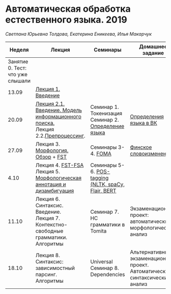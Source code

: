 # Автоматическая обработка естественного языка. 2019
*Светлана Юрьевна Толдова, Екатерина Еникеева, Илья Макарчук*

|Неделя|Лекция|Семинары|Домашнее задание|Дедлайн|
|-|-|-|-|-|
|Занятие 0. Тест: что уже слышали|||||
|13.09|[Лекция 1. Введение](https://github.com/xngoli/nlp2019/raw/master/lectures/%D0%9B1_%D0%92%D0%B2%D0%B5%D0%B4%D0%B5%D0%BD%D0%B8%D0%B5.pdf)||||
|20.09|[Лекция 2.1. Введение. Модель информационного поиска.](https://github.com/xngoli/nlp2019/raw/master/lectures/%D0%9B1_%D0%92%D0%B2%D0%B5%D0%B4%D0%B5%D0%BD%D0%B8%D0%B5.pdf)  <br> Лекция 2.2.[Препроцессинг](https://github.com/xngoli/nlp2019/raw/master/lectures/CL1_3L_preprocessing.pdf).|Семинар 1. Токенизация <br> Семинар 2. [Определение языка](https://github.com/xngoli/nlp2019/blob/master/seminars/2_Language_Detection.ipynb)|[Определения языка в ВК](https://github.com/xngoli/nlp2019/blob/master/hometasks/HW1_language_detection.ipynb)|10:00 30.09|
|27.09|Лекция 3. [Морфология. Обзор](https://github.com/xngoli/nlp2019/blob/master/lectures/CL1_3L_MorphOverw_2019.pptx) + [FST](https://www.cs.vassar.edu/~cs395/docs/3.pdf)|Семинары 3-4. [FOMA](https://github.com/xngoli/nlp2019/tree/master/seminars/FOMA)|[Финское словоизменение](https://github.com/xngoli/nlp2019/tree/master/hometasks/FOMA)|10:00 14.10|
|4.10| Лекция 4. [FST-FSA](https://github.com/xngoli/nlp2019/blob/master/lectures/2019_CL1_L_FSA-FST.pptx) <br> Лекция 5. [Морфологическая аннотация и дизамбигуация](https://github.com/xngoli/nlp2019/blob/master/lectures/2019_CL1_L_disambiguation.pptx)|Семинары 5-6. [POS-tagging (NLTK, spaCy, Flair, BERT](https://github.com/xngoli/nlp2019/blob/master/seminars/4_POS_Tagging.ipynb)|||
|11.10|Лекция 6. Синтаксис. Введение. <br> Лекция 7. Контекстно-свободные грамматики. Алгоритмы |Семинар 7. НС грамматики в Tomita|Экзаменационный проект: <br> автоматический морфологический анализ||
|18.10|Лекция 8. Синтаксис: зависимостный парсинг. Алгоритмы |Universal Семинар 8. Dependencies|Альтернативный экзаменационный проект. <Br> Автоматический синтаксический анализ||
